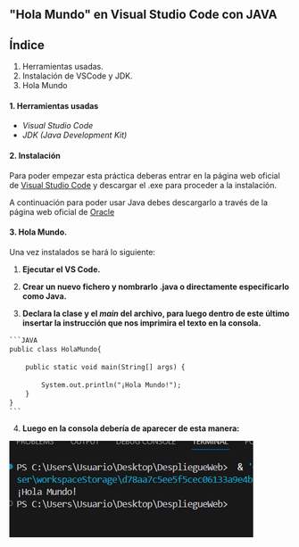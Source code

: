 ## "Hola Mundo" en Visual Studio Code con JAVA

## Índice
1. Herramientas usadas.
2. Instalación de VSCode y JDK.
3. Hola Mundo


#### 1. Herramientas usadas

* *Visual Studio Code*
* *JDK (Java Development Kit)*

#### 2. Instalación

Para poder empezar esta práctica deberas entrar en la página web oficial de [Visual Studio Code](https://code.visualstudio.com) y descargar el .exe para proceder a la instalación.

A continuación para poder usar Java debes descargarlo a través de la página web oficial de [Oracle](https://www.oracle.com/java/technologies/downloads) 

#### 3. Hola Mundo.

Una vez instalados se hará lo siguiente:

1. **Ejecutar el VS Code.**

2. **Crear un nuevo fichero y nombrarlo .java o directamente especificarlo como Java.**

3. **Declara la clase y el *main* del archivo, para luego dentro de este último insertar la instrucción que nos imprimira el texto en la consola.**

~~~
```JAVA
public class HolaMundo{

    public static void main(String[] args) {

        System.out.println("¡Hola Mundo!"); 
    }
}
```

~~~

4. **Luego en la consola debería de aparecer de esta manera:**


![Ejemplo](https://github.com/Runnoah/holamundomarkdown/blob/main/Imagen/HolaMundo.png)

